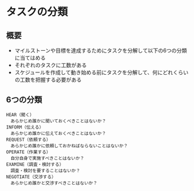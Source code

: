 # タスクの分類
## 概要
- マイルストーンや目標を達成するためにタスクを分解して以下の6つの分類に当てはめる
- それぞれのタスクに工数がある
- スケジュールを作成して動き始める前にタスクを分解して、何にどれくらいの工数を把握する必要がある
## 6つの分類
```
HEAR（聞く）
　あらかじめ誰かに聞いておくべきことはないか？
INFORM（伝える）
　あらかじめ誰かに伝えておくべきことはないか？
REQUEST（依頼する）
　あらかじめ誰かに依頼しておかねばならないことはないか？
OPERATE（作業する）
　自分自身で実施すべきことはないか？
EXAMINE（調査・検討する）
　調査・検討を要することはないか？
NEGOTIATE（交渉する）
　あらかじめ誰かと交渉すべきことはないか？
```
